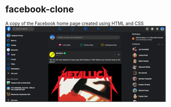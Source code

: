 # facebook-clone
A copy of the Facebook home page created using HTML and CSS
![alt text](image-3.png)